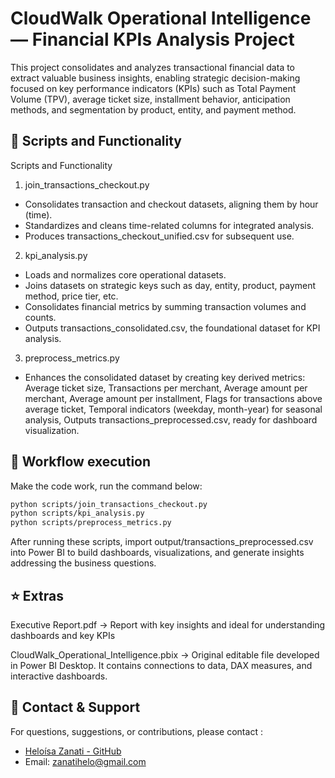 
# CloudWalk Operational Intelligence — Financial KPIs Analysis Project  

This project consolidates and analyzes transactional financial data to extract valuable business insights, enabling strategic decision-making focused on key performance indicators (KPIs) such as Total Payment Volume (TPV), average ticket size, installment behavior, anticipation methods, and segmentation by product, entity, and payment method.




## 🔑 Scripts and Functionality

Scripts and Functionality
1. join_transactions_checkout.py
- Consolidates transaction and checkout datasets, aligning them by hour (time).
- Standardizes and cleans time-related columns for integrated analysis.
- Produces transactions_checkout_unified.csv for subsequent use.

2. kpi_analysis.py
- Loads and normalizes core operational datasets.
- Joins datasets on strategic keys such as day, entity, product, payment method, price tier, etc.
- Consolidates financial metrics by summing transaction volumes and counts.
- Outputs transactions_consolidated.csv, the foundational dataset for KPI analysis.

3. preprocess_metrics.py
- Enhances the consolidated dataset by creating key derived metrics:
Average ticket size, Transactions per merchant, Average amount per merchant, Average amount per installment, Flags for transactions above average ticket, Temporal indicators (weekday, month-year) for seasonal analysis, Outputs transactions_preprocessed.csv, ready for dashboard visualization.



## 🧪 Workflow execution

Make the code work, run the command below:

```bash
python scripts/join_transactions_checkout.py
python scripts/kpi_analysis.py
python scripts/preprocess_metrics.py
```

After running these scripts, import output/transactions_preprocessed.csv into Power BI to build dashboards, visualizations, and generate insights addressing the business questions.

## ⭐ Extras

Executive Report.pdf -> Report with key insights and ideal for understanding dashboards and key KPIs

CloudWalk_Operational_Intelligence.pbix -> Original editable file developed in Power BI Desktop. It contains connections to data, DAX measures, and interactive dashboards.


## 👋 Contact & Support
For questions, suggestions, or contributions, please contact :

- [Heloísa Zanati - GitHub](https://github.com/Heloisa-Z)
- Email: zanatihelo@gmail.com


